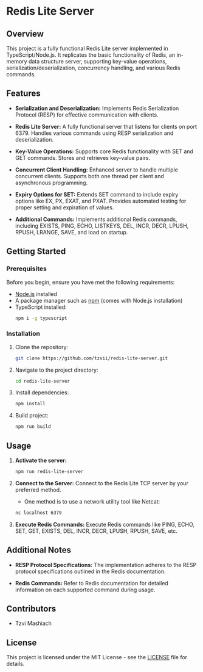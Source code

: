 # Redis Lite Server

## Overview

This project is a fully functional Redis Lite server implemented in TypeScript/Node.js. It replicates the basic functionality of Redis, an in-memory data structure server, supporting key-value operations, serialization/deserialization, concurrency handling, and various Redis commands.

## Features

- **Serialization and Deserialization:** Implements Redis Serialization Protocol (RESP) for effective communication with clients.

- **Redis Lite Server:** A fully functional server that listens for clients on port 6379. Handles various commands using RESP serialization and deserialization.

- **Key-Value Operations:** Supports core Redis functionality with SET and GET commands. Stores and retrieves key-value pairs.

- **Concurrent Client Handling:** Enhanced server to handle multiple concurrent clients. Supports both one thread per client and asynchronous programming.

- **Expiry Options for SET:** Extends SET command to include expiry options like EX, PX, EXAT, and PXAT. Provides automated testing for proper setting and expiration of values.

- **Additional Commands:** Implements additional Redis commands, including EXISTS, PING, ECHO, LISTKEYS, DEL, INCR, DECR, LPUSH, RPUSH, LRANGE, SAVE, and load on startup.

## Getting Started

### Prerequisites

Before you begin, ensure you have met the following requirements:

- [Node.js](https://nodejs.org/) installed
- A package manager such as [npm](https://www.npmjs.com/) (comes with Node.js installation)
- TypeScript installed:
   ```bash
   npm i -g typescript
   ```

### Installation

1. Clone the repository:

   ```bash
   git clone https://github.com/tzvii/redis-lite-server.git
   ```

2. Navigate to the project directory:

   ```bash
   cd redis-lite-server
   ```

3. Install dependencies:

   ```bash
   npm install
   ```

4. Build project:

   ```bash
   npm run build
   ```

## Usage

1. **Activate the server:**
   ```bash
   npm run redis-lite-server
   ```

2. **Connect to the Server:**
   Connect to the Redis Lite TCP server by your preferred method.
   - One method is to use a network utility tool like Netcat:
   ```bash
   nc localhost 6379
   ```

3. **Execute Redis Commands:**
   Execute Redis commands like PING, ECHO, SET, GET, EXISTS, DEL, INCR, DECR, LPUSH, RPUSH, SAVE, etc.


## Additional Notes

- **RESP Protocol Specifications:** The implementation adheres to the RESP protocol specifications outlined in the Redis documentation.

- **Redis Commands:** Refer to Redis documentation for detailed information on each supported command during usage.

## Contributors

- Tzvi Mashiach

## License

This project is licensed under the MIT License - see the [LICENSE](LICENSE) file for details.
